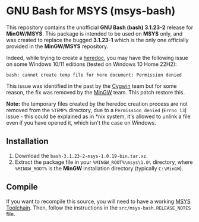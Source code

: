 # GNU Bash for MSYS (msys-bash)

This repository contains the unofficial **GNU Bash (bash) 3.1.23-2** release
for **MinGW/MSYS**. This package is intended to be used on **MSYS** only, and
was created to replace the bugged **3.1.23-1** which is the only one
officially provided in the **MinGW/MSYS** repository.

Indeed, while trying to create a [heredoc](https://en.wikipedia.org/wiki/Here_document),
you may have the following issue on some Windows 10/11 editions (tested on
Windows 10 Home 22H2):

```
bash: cannot create temp file for here document: Permission denied
```

This issue was identified in the past by the [Cygwin](https://www.cygwin.com/)
team but for some reason, the fix was removed by the
[MinGW](https://osdn.net/projects/mingw/) team. This patch restore this.

**Note:** the temporary files created by the heredoc creation process are not
removed from the `%TEMP%` directory, due to a `Permission denied` (`Errno 13`)
issue - this could be explained as in *nix system, it's allowed to unlink a file
even if you have opened it, which isn't the case on Windows.

## Installation

1. Download the `bash-3.1.23-2-msys-1.0.19-bin.tar.xz`.
2. Extract the package file in your `%MINGW_ROOT%\msys\1.0\` directory, where
   `%MINGW_ROOT%` is the **MinGW** installation directory (typically `C:\MinGW`).

## Compile

If you want to recompile this source, you will need to have a working 
[MSYS Toolchain](http://www.mingw.org/wiki/HOWTO_Create_an_MSYS_Build_Environment).
Then, follow the instructions in the `src/msys-bash.RELEASE_NOTES` file.
